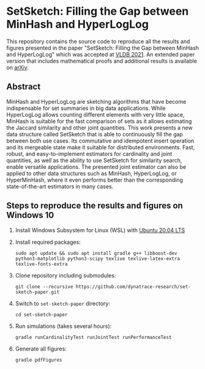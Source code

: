# SetSketch: Filling the Gap between MinHash and HyperLogLog

This repository contains the source code to reproduce all the results and figures presented in the paper "SetSketch: Filling the Gap between MinHash and HyperLogLog" which was accepted at [VLDB 2021](https://vldb.org/2021/). An extended paper version that includes mathematical proofs and additional results is available on [arXiv](https://arxiv.org/abs/2101.00314).

## Abstract
MinHash and HyperLogLog are sketching algorithms that have become indispensable for set summaries in big data applications. While HyperLogLog allows counting different elements with very little space, MinHash is suitable for the fast comparison of sets as it allows estimating the Jaccard similarity and other joint quantities. This work presents a new data structure called SetSketch that is able to continuously fill the gap between both use cases. Its commutative and idempotent insert operation and its mergeable state make it suitable for distributed environments. Fast, robust, and easy-to-implement estimators for cardinality and joint quantities, as well as the ability to use SetSketch for similarity search, enable versatile applications. The presented joint estimator can also be applied to other data structures such as MinHash, HyperLogLog, or HyperMinHash, where it even performs better than the corresponding state-of-the-art estimators in many cases.

## Steps to reproduce the results and figures on Windows 10
1. Install Windows Subsystem for Linux (WSL) with [Ubuntu 20.04 LTS](https://www.microsoft.com/store/productId/9N6SVWS3RX71)

2. Install required packages:
   ```
   sudo apt update && sudo apt install gradle g++ libboost-dev python3-matplotlib python3-scipy texlive texlive-latex-extra texlive-fonts-extra
   ```
3. Clone repository including submodules:
   ```
   git clone --recursive https://github.com/dynatrace-research/set-sketch-paper.git
   ```
4. Switch to `set-sketch-paper` directory:
   ```
   cd set-sketch-paper
   ```
5. Run simulations (takes several hours):
   ```
   gradle runCardinalityTest runJointTest runPerformanceTest
   ```
6. Generate all figures:
   ```
   gradle pdfFigures
   ```
